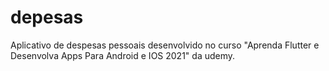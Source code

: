 # depesas
Aplicativo de despesas pessoais desenvolvido no curso "Aprenda Flutter e Desenvolva Apps Para Android e IOS 2021" da udemy. 
